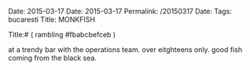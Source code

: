 Date: 2015-03-17
Date: 2015-03-17
Permalink: /20150317
Date: 
Tags: bucaresti
Title: MONKFISH
  
Title:# ( rambling #fbabcbefceb )  
  
at a trendy bar with the operations team. over eitghteens only. good fish coming from the black sea.  
